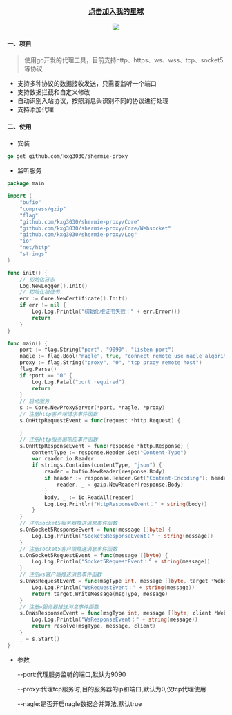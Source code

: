 
<div align="center">
	<a href="https://t.zsxq.com/0allV9fqi" style="font-size:16px;font-weight:bold">点击加入我的星球</a>
</div>
<br/>
<div align='center'>
	<img src="https://user-images.githubusercontent.com/48542529/215652925-656fa354-55bf-44d0-ad92-a49990d4ee6f.png">		
</div>



#### 一、项目
> 使用go开发的代理工具，目前支持http、https、ws、wss、tcp、socket5等协议

- 支持多种协议的数据接收发送，只需要监听一个端口
- 支持数据拦截和自定义修改
- 自动识别入站协议，按照消息头识别不同的协议进行处理
- 支持添加代理

#### 二、使用

- 安装
```go
go get github.com/kxg3030/shermie-proxy
```

- 监听服务
```go
package main

import (
	"bufio"
	"compress/gzip"
	"flag"
	"github.com/kxg3030/shermie-proxy/Core"
	"github.com/kxg3030/shermie-proxy/Core/Websocket"
	"github.com/kxg3030/shermie-proxy/Log"
	"io"
	"net/http"
	"strings"
)

func init() {
	// 初始化日志
	Log.NewLogger().Init()
	// 初始化根证书
	err := Core.NewCertificate().Init()
	if err != nil {
		Log.Log.Println("初始化根证书失败：" + err.Error())
		return
	}
}

func main() {
    port := flag.String("port", "9090", "listen port")
	nagle := flag.Bool("nagle", true, "connect remote use nagle algorithm")
	proxy := flag.String("proxy", "0", "tcp prxoy remote host")
	flag.Parse()
	if *port == "0" {
		Log.Log.Fatal("port required")
		return
	}
	// 启动服务
	s := Core.NewProxyServer(*port, *nagle, *proxy)
	// 注册http客户端请求事件函数
	s.OnHttpRequestEvent = func(request *http.Request) {

	}
	// 注册http服务器响应事件函数
	s.OnHttpResponseEvent = func(response *http.Response) {
		contentType := response.Header.Get("Content-Type")
		var reader io.Reader
		if strings.Contains(contentType, "json") {
			reader = bufio.NewReader(response.Body)
			if header := response.Header.Get("Content-Encoding"); header == "gzip" {
				reader, _ = gzip.NewReader(response.Body)
			}
			body, _ := io.ReadAll(reader)
			Log.Log.Println("HttpResponseEvent：" + string(body))
		}
	}
	// 注册socket5服务器推送消息事件函数
	s.OnSocket5ResponseEvent = func(message []byte) {
		Log.Log.Println("Socket5ResponseEvent：" + string(message))
	}
	// 注册socket5客户端推送消息事件函数
	s.OnSocket5RequestEvent = func(message []byte) {
		Log.Log.Println("Socket5RequestEvent：" + string(message))
	}
	// 注册ws客户端推送消息事件函数
	s.OnWsRequestEvent = func(msgType int, message []byte, target *Websocket.Conn, resolve Core.ResolveWs) error {
		Log.Log.Println("WsRequestEvent：" + string(message))
		return target.WriteMessage(msgType, message)
	}
	// 注册w服务器推送消息事件函数
	s.OnWsResponseEvent = func(msgType int, message []byte, client *Websocket.Conn, resolve Core.ResolveWs) error {
		Log.Log.Println("WsResponseEvent：" + string(message))
		return resolve(msgType, message, client)
	}
	_ = s.Start()
}
```
- 参数

    --port:代理服务监听的端口,默认为9090

    --proxy:代理tcp服务时,目的服务器的ip和端口,默认为0,仅tcp代理使用

    --nagle:是否开启nagle数据合并算法,默认true
